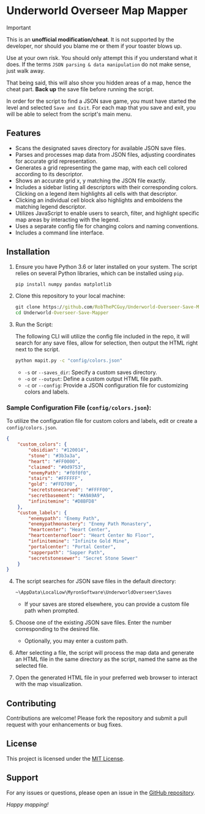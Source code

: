 # Underworld Overseer Map Mapper

>[!IMPORTANT]
> This is an **unofficial modification/cheat**. It is not supported by the developer, nor should you blame me or them if your toaster blows up.
>
> Use at your own risk. You should only attempt this if you understand what it does. If the terms `JSON parsing & data manipulation` do not make sense, just walk away.
>
> That being said, this will also show you hidden areas of a map, hence the cheat part. **Back up** the save file before running the script.
>
> In order for the script to find a JSON save game, you must have started the level and selected `Save and Exit`. For each map that you save and exit, you will be able to select from the script's main menu.

## Features

- Scans the designated saves directory for available JSON save files.
- Parses and processes map data from JSON files, adjusting coordinates for accurate grid representation.
- Generates a grid representing the game map, with each cell colored according to its descriptor.
- Shows an accurate grid x, y matching the JSON file exactly.
- Includes a sidebar listing all descriptors with their corresponding colors. Clicking on a legend item highlights all cells with that descriptor.
- Clicking an individual cell block also highlights and emboldens the matching legend descriptor.
- Utilizes JavaScript to enable users to search, filter, and highlight specific map areas by interacting with the legend.
- Uses a separate config file for changing colors and naming conventions.
- Includes a command line interface.

## Installation

1. Ensure you have Python 3.6 or later installed on your system. The script relies on several Python libraries, which can be installed using `pip`.

   ```bash
   pip install numpy pandas matplotlib
   ```

2. Clone this repository to your local machine:

   ```cmd
   git clone https://github.com/RobThePCGuy/Underworld-Overseer-Save-Mapper.git
   cd Underworld-Overseer-Save-Mapper
   ```

3. Run the Script:

   The following CLI will utilize the config file included in the repo, it will search for any save files, allow for selection, then output the HTML right next to the script.

     ```bash
     python mapit.py -c "config/colors.json"
     ```

     - `-s` or `--saves_dir`: Specify a custom saves directory.
     - `-o` or `--output`: Define a custom output HTML file path.
     - `-c` or `--config`: Provide a JSON configuration file for customizing colors and labels.

### Sample Configuration File (`config/colors.json`):

To utilize the configuration file for custom colors and labels, edit or create a `config/colors.json`.

```json
{
    "custom_colors": {
        "obsidian": "#120014",
        "stone": "#3b3a3a",
        "heart": "#FF0000",
        "claimed": "#0d9753",
        "enemyPath": "#f0f0f0",
        "stairs": "#FFFFFF",
        "gold": "#FFD700",
        "secretstonecarved": "#FFFF00",
        "secretbasement": "#A9A9A9",
        "infinitemine": "#D8BFD8"
    },
    "custom_labels": {
        "enemypath": "Enemy Path",
        "enemypathmonastery": "Enemy Path Monastery",
        "heartcenter": "Heart Center",
        "heartcenternofloor": "Heart Center No Floor",
        "infinitemine": "Infinite Gold Mine",
        "portalcenter": "Portal Center",
        "sapperpath": "Sapper Path",
        "secretstonesewer": "Secret Stone Sewer"
    }
}
```

4. The script searches for JSON save files in the default directory:

   ```cmd
   ~\AppData\LocalLow\MyronSoftware\UnderworldOverseer\Saves
   ```

   - If your saves are stored elsewhere, you can provide a custom file path when prompted.

5. Choose one of the existing JSON save files. Enter the number corresponding to the desired file.
   - Optionally, you may enter a custom path.

6. After selecting a file, the script will process the map data and generate an HTML file in the same directory as the script, named the same as the selected file.

7. Open the generated HTML file in your preferred web browser to interact with the map visualization.

## Contributing

Contributions are welcome! Please fork the repository and submit a pull request with your enhancements or bug fixes.

## License

This project is licensed under the [MIT License](LICENSE).

## Support

For any issues or questions, please open an issue in the [GitHub repository](https://github.com/RobThePCGuy/Underworld-Overseer-Save-Mapper/issues).

*Happy mapping!*
